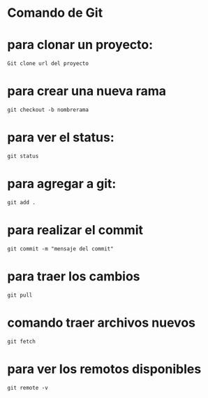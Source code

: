 # Comando de Git

# para clonar un proyecto:
    Git clone url del proyecto

# para crear una nueva rama
    git checkout -b nombrerama

# para ver el status:
    git status
    
# para agregar a git:
    git add .

# para realizar el commit
    git commit -m "mensaje del commit"

# para traer los cambios
    git pull
    
# comando traer archivos nuevos
    git fetch

# para ver los remotos disponibles
    git remote -v
